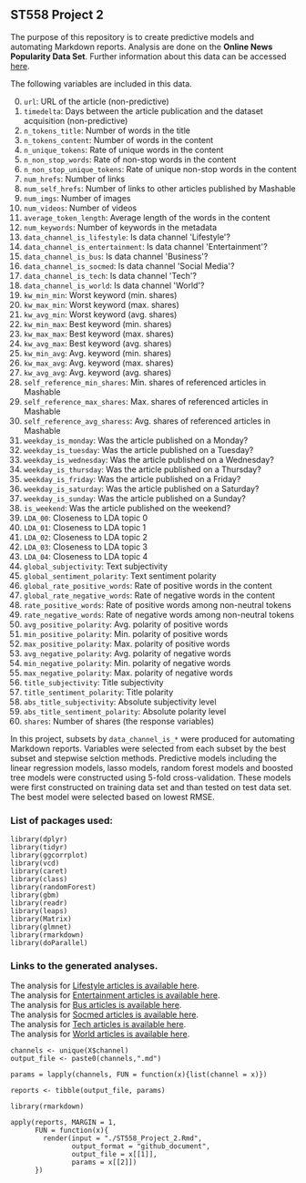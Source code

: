 ## ST558 Project 2  

The purpose of this repository is to create predictive models and automating Markdown reports. Analysis are done on the **Online News Popularity Data Set**. Further information about this data can be accessed [here](https://archive.ics.uci.edu/ml/datasets/Online+News+Popularity).   

The following variables are included in this data.  
 
0. `url`: URL of the article (non-predictive)   
1. `timedelta`: Days between the article publication and the dataset acquisition (non-predictive)   
2. `n_tokens_title`: Number of words in the title   
3. `n_tokens_content`: Number of words in the content   
4. `n_unique_tokens`: Rate of unique words in the content   
5. `n_non_stop_words`: Rate of non-stop words in the content   
6. `n_non_stop_unique_tokens`: Rate of unique non-stop words in the content   
7. `num_hrefs`: Number of links   
8. `num_self_hrefs`: Number of links to other articles published by Mashable   
9. `num_imgs`: Number of images   
10. `num_videos`: Number of videos   
11. `average_token_length`: Average length of the words in the content   
12. `num_keywords`: Number of keywords in the metadata   
13. `data_channel_is_lifestyle`: Is data channel 'Lifestyle'?   
14. `data_channel_is_entertainment`: Is data channel 'Entertainment'?   
15. `data_channel_is_bus`: Is data channel 'Business'?   
16. `data_channel_is_socmed`: Is data channel 'Social Media'?   
17. `data_channel_is_tech`: Is data channel 'Tech'?   
18. `data_channel_is_world`: Is data channel 'World'?   
19. `kw_min_min`: Worst keyword (min. shares)   
20. `kw_max_min`: Worst keyword (max. shares)   
21. `kw_avg_min`: Worst keyword (avg. shares)   
22. `kw_min_max`: Best keyword (min. shares)   
23. `kw_max_max`: Best keyword (max. shares)   
24. `kw_avg_max`: Best keyword (avg. shares)   
25. `kw_min_avg`: Avg. keyword (min. shares)   
26. `kw_max_avg`: Avg. keyword (max. shares)   
27. `kw_avg_avg`: Avg. keyword (avg. shares)   
28. `self_reference_min_shares`: Min. shares of referenced articles in Mashable   
29. `self_reference_max_shares`: Max. shares of referenced articles in Mashable   
30. `self_reference_avg_sharess`: Avg. shares of referenced articles in Mashable   
31. `weekday_is_monday`: Was the article published on a Monday?   
32. `weekday_is_tuesday`: Was the article published on a Tuesday?   
33. `weekday_is_wednesday`: Was the article published on a Wednesday?   
34. `weekday_is_thursday`: Was the article published on a Thursday?   
35. `weekday_is_friday`: Was the article published on a Friday?   
36. `weekday_is_saturday`: Was the article published on a Saturday?   
37. `weekday_is_sunday`: Was the article published on a Sunday?   
38. `is_weekend`: Was the article published on the weekend?   
39. `LDA_00`: Closeness to LDA topic 0   
40. `LDA_01`: Closeness to LDA topic 1   
41. `LDA_02`: Closeness to LDA topic 2   
42. `LDA_03`: Closeness to LDA topic 3   
43. `LDA_04`: Closeness to LDA topic 4   
44. `global_subjectivity`: Text subjectivity   
45. `global_sentiment_polarity`: Text sentiment polarity   
46. `global_rate_positive_words`: Rate of positive words in the content   
47. `global_rate_negative_words`: Rate of negative words in the content   
48. `rate_positive_words`: Rate of positive words among non-neutral tokens   
49. `rate_negative_words`: Rate of negative words among non-neutral tokens   
50. `avg_positive_polarity`: Avg. polarity of positive words   
51. `min_positive_polarity`: Min. polarity of positive words   
52. `max_positive_polarity`: Max. polarity of positive words   
53. `avg_negative_polarity`: Avg. polarity of negative words   
54. `min_negative_polarity`: Min. polarity of negative words   
55. `max_negative_polarity`: Max. polarity of negative words   
56. `title_subjectivity`: Title subjectivity   
57. `title_sentiment_polarity`: Title polarity   
58. `abs_title_subjectivity`: Absolute subjectivity level   
59. `abs_title_sentiment_polarity`: Absolute polarity level   
60. `shares`: Number of shares (the response variables)   

In this project, subsets by `data_channel_is_*` were produced for automating Markdown reports. Variables were selected from each subset by the best subset and stepwise selction methods. Predictive models including the linear regression models, lasso models, random forest models and boosted tree models were constructed using 5-fold cross-validation. These models were first constructed on training data set and than tested on test data set. The best model were selected based on lowest RMSE.   

### List of packages used:      

```{r packages}
library(dplyr)
library(tidyr)
library(ggcorrplot)
library(vcd)
library(caret)
library(class)
library(randomForest)
library(gbm)
library(readr)
library(leaps)
library(Matrix)
library(glmnet)
library(rmarkdown)
library(doParallel)
```

### Links to the generated analyses.  

The analysis for [Lifestyle articles is available here](data_channel_is_lifestyle.html).  
The analysis for [Entertainment articles is available here](data_channel_is_entertainment.html).  
The analysis for [Bus articles is available here](data_channel_is_bus.html).  
The analysis for [Socmed articles is available here](data_channel_is_socmed.html).  
The analysis for [Tech articles is available here](data_channel_is_tech.html).  
The analysis for [World articles is available here](data_channel_is_world.html).  

```{r, eval = FALSE}
channels <- unique(X$channel)
output_file <- paste0(channels,".md")

params = lapply(channels, FUN = function(x){list(channel = x)})

reports <- tibble(output_file, params)

library(rmarkdown)

apply(reports, MARGIN = 1,
      FUN = function(x){
        render(input = "./ST558_Project_2.Rmd",
               output_format = "github_document", 
               output_file = x[[1]], 
               params = x[[2]])
      })
```